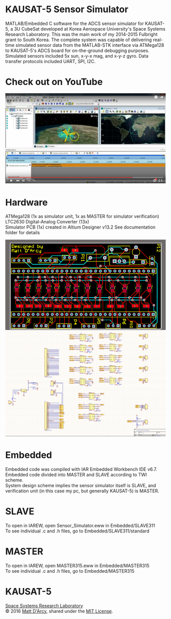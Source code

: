 # KAUSAT-5 Sensor Simulator

MATLAB/Embedded C software for the ADCS sensor simulator for KAUSAT-5, a 3U CubeSat developed at Korea Aerospace University's Space Systems Research Laboratory. This was the main work of my 2014-2015 Fulbright grant to South Korea. The complete system was capable of delivering real-time simulated sensor data from the MATLAB-STK interface via ATMega128 to KAUSAT-5's ADCS board for on-the-ground debugging purposes.  Simulated sensors included 5x sun, x-y-x mag, and x-y-z gyro. Data transfer protocols included UART, SPI, I2C.

# Check out on YouTube
[![](raw/youtubethumb.png "Running simulation of KAUSAT-5")](https://www.youtube.com/watch?v=KioAFfxGl1A)

# Hardware
ATMega128 (1x as simulator unit, 1x as MASTER for simulator verification)  
LTC2630 Digital-Analog Converter (13x)  
Simulator PCB (1x) created in Altium Designer v13.2
See documentation folder for details

![](raw/pcb.png "Simulator PCB")
![](raw/schematic.png "Simulator Schematic")

# Embedded
Embedded code was compiled with IAR Embedded Workbench IDE v6.7.  
Embedded code divided into MASTER and SLAVE according to TWI scheme.  
System design scheme implies the sensor simulator itself is SLAVE, and verification unit (in this case my pc, but generally KAUSAT-5) is MASTER.

# SLAVE
To open in IAREW, open Sensor_Simulator.eww in Embedded/SLAVE311  
To see individual .c and .h files, go to Embedded/SLAVE311/standard

# MASTER
To open in IAREW, open MASTER315.eww in Embedded/MASTER315  
To see individual .c and .h files, go to Embedded/MASTER315

# KAUSAT-5
[Space Systems Research Laboratory](https://www.facebook.com/ssrlmm/)  
© 2016 [Matt D'Arcy](http://linkedin.mathewdarcy.com), shared under the [MIT License](http://www.opensource.org/licenses/MIT).
